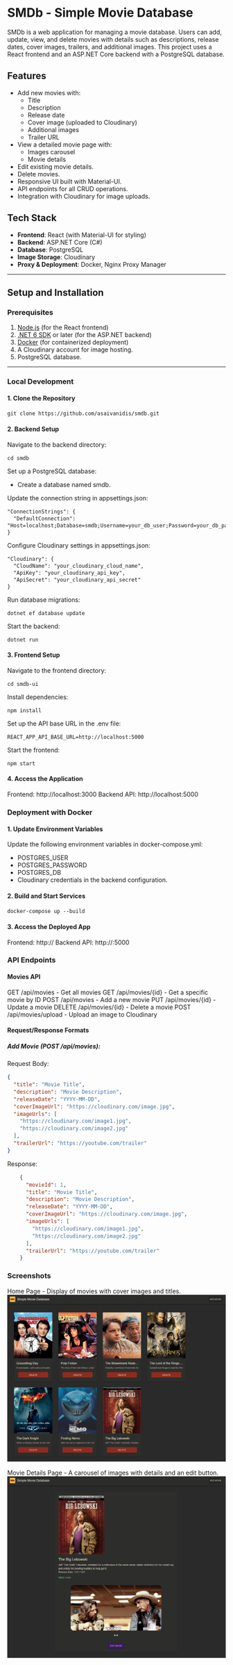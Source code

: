 # SMDb - Simple Movie Database

SMDb is a web application for managing a movie database. Users can add, update, view, and delete movies with details such as descriptions, release dates, cover images, trailers, and additional images. This project uses a React frontend and an ASP.NET Core backend with a PostgreSQL database.

## Features

- Add new movies with:
  - Title
  - Description
  - Release date
  - Cover image (uploaded to Cloudinary)
  - Additional images
  - Trailer URL
- View a detailed movie page with:
  - Images carousel
  - Movie details
- Edit existing movie details.
- Delete movies.
- Responsive UI built with Material-UI.
- API endpoints for all CRUD operations.
- Integration with Cloudinary for image uploads.

## Tech Stack

- **Frontend**: React (with Material-UI for styling)
- **Backend**: ASP.NET Core (C#)
- **Database**: PostgreSQL
- **Image Storage**: Cloudinary
- **Proxy & Deployment**: Docker, Nginx Proxy Manager

---

## Setup and Installation

### Prerequisites

1. [Node.js](https://nodejs.org/) (for the React frontend)
2. [.NET 6 SDK](https://dotnet.microsoft.com/) or later (for the ASP.NET backend)
3. [Docker](https://www.docker.com/) (for containerized deployment)
4. A Cloudinary account for image hosting.
5. PostgreSQL database.

---

### Local Development

#### 1. Clone the Repository

```
git clone https://github.com/asaivanidis/smdb.git
```

#### 2. Backend Setup

Navigate to the backend directory:

```
cd smdb
```

Set up a PostgreSQL database:
- Create a database named smdb.

Update the connection string in appsettings.json:
```
"ConnectionStrings": {
  "DefaultConnection": "Host=localhost;Database=smdb;Username=your_db_user;Password=your_db_password;"
}
```

Configure Cloudinary settings in appsettings.json:
```
"Cloudinary": {
  "CloudName": "your_cloudinary_cloud_name",
  "ApiKey": "your_cloudinary_api_key",
  "ApiSecret": "your_cloudinary_api_secret"
}
```

Run database migrations:
```
dotnet ef database update
```

Start the backend:
```
dotnet run
```

#### 3. Frontend Setup
Navigate to the frontend directory:
```
cd smdb-ui
```

Install dependencies:
```
npm install
```

Set up the API base URL in the .env file:
```
REACT_APP_API_BASE_URL=http://localhost:5000
```

Start the frontend:
```
npm start
```

#### 4. Access the Application

Frontend: http://localhost:3000
Backend API: http://localhost:5000


### Deployment with Docker
#### 1. Update Environment Variables
Update the following environment variables in docker-compose.yml:
- POSTGRES_USER
- POSTGRES_PASSWORD
- POSTGRES_DB
- Cloudinary credentials in the backend configuration.

#### 2. Build and Start Services
```
docker-compose up --build
```

#### 3. Access the Deployed App
Frontend: http://<your-server-ip>
Backend API: http://<your-server-ip>:5000

### API Endpoints
#### Movies API

GET	/api/movies	- Get all movies
GET	/api/movies/{id} - Get a specific movie by ID
POST	/api/movies	- Add a new movie
PUT	/api/movies/{id} - Update a movie
DELETE	/api/movies/{id} - Delete a movie
POST	/api/movies/upload - Upload an image to Cloudinary

#### Request/Response Formats
##### Add Movie (POST /api/movies):
Request Body:
```json
{
  "title": "Movie Title",
  "description": "Movie Description",
  "releaseDate": "YYYY-MM-DD",
  "coverImageUrl": "https://cloudinary.com/image.jpg",
  "imageUrls": [
    "https://cloudinary.com/image1.jpg",
    "https://cloudinary.com/image2.jpg"
  ],
  "trailerUrl": "https://youtube.com/trailer"
}
```
Response:
```json
    {
      "movieId": 1,
      "title": "Movie Title",
      "description": "Movie Description",
      "releaseDate": "YYYY-MM-DD",
      "coverImageUrl": "https://cloudinary.com/image.jpg",
      "imageUrls": [
        "https://cloudinary.com/image1.jpg",
        "https://cloudinary.com/image2.jpg"
      ],
      "trailerUrl": "https://youtube.com/trailer"
    }
```

### Screenshots
Home Page - Display of movies with cover images and titles.
<img src="./Images/Home.png" alt="Home screen"/>


Movie Details Page - A carousel of images with details and an edit button.
<img src="./Images/Details.png" alt="Home screen"/>


